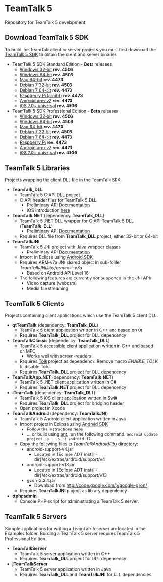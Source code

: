 # TeamTalk 5

Repository for TeamTalk 5 development.

## Download TeamTalk 5 SDK

To build the TeamTalk client or server projects you must first download the
[TeamTalk 5 SDK](http://www.bearware.dk/?page_id=393) to obtain the client and server binaries.

* TeamTalk 5 SDK Standard Edition - **Beta** releases
  * [Windows 32-bit](http://bearware.dk/test/TeamTalk5SDK/v5.1.3.4506/tt5sdk_v5.1.3.4506_win32.zip) **rev. 4506**
  * [Windows 64-bit](http://bearware.dk/test/TeamTalk5SDK/v5.1.3.4506/tt5sdk_v5.1.3.4506_win64.zip) **rev. 4506**
  * [Mac 64-bit](http://bearware.dk/teamtalksdk/v5.1c/tt5sdk_v5.1c_macos_x86_64.tar.gz) **rev. 4473**
  * [Debian 7 32-bit](http://bearware.dk/test/TeamTalk5SDK/v5.1.3.4506/tt5sdk_v5.1.3.4506_debian7_i386.tar.gz) **rev. 4506**
  * [Debian 7 64-bit](http://bearware.dk/teamtalksdk/v5.1c/tt5sdk_v5.1c_debian7_x86_64.tar.gz) **rev. 4473**
  * [Raspberry Pi (armhf)](http://bearware.dk/teamtalksdk/v5.1c/tt5sdk_v5.1c_raspbian_armhf.tar.gz) **rev. 4473**
  * [Android arm-v7](http://bearware.dk/teamtalksdk/v5.1c/tt5sdk_v5.1c_android_armv7a.tar.gz)  **rev. 4473**
  * [iOS 7.0+ universal](http://bearware.dk/test/TeamTalk5SDK/v5.1.3.4506/tt5sdk_v5.1.3.4506_ios_universal.tar.gz)  **rev. 4506**
* TeamTalk 5 SDK Professional Edition - **Beta** releases
  * [Windows 32-bit](http://bearware.dk/test/TeamTalk5SDK/v5.1.3.4506/tt5prosdk_v5.1.3.4506_win32.zip)  **rev. 4506**
  * [Windows 64-bit](http://bearware.dk/test/TeamTalk5SDK/v5.1.3.4506/tt5prosdk_v5.1.3.4506_win64.zip)  **rev. 4506**
  * [Mac 64-bit](http://bearware.dk/teamtalksdk/v5.1c/tt5prosdk_v5.1c_macos_x86_64.tar.gz) **rev. 4473**
  * [Debian 7 32-bit](http://bearware.dk/test/TeamTalk5SDK/v5.1.3.4506/tt5prosdk_v5.1.3.4506_debian7_i386.tar.gz) **rev. 4506**
  * [Debian 7 64-bit](http://bearware.dk/teamtalksdk/v5.1c/tt5prosdk_v5.1c_debian7_x86_64.tar.gz) **rev. 4473**
  * [Raspberry Pi](http://bearware.dk/teamtalksdk/v5.1c/tt5prosdk_v5.1c_raspbian_armhf.tar.gz) **rev. 4473**
  * [Android arm-v7](http://bearware.dk/teamtalksdk/v5.1c/tt5prosdk_v5.1c_android_armv7a.tar.gz)  **rev. 4473**
  * [iOS 7.0+ universal](http://bearware.dk/test/TeamTalk5SDK/v5.1.3.4506/tt5prosdk_v5.1.3.4506_ios_universal.tar.gz)  **rev. 4506**

## TeamTalk 5 Libraries
Projects wrapping the client DLL file in the TeamTalk SDK.
* **TeamTalk_DLL**
  * TeamTalk 5 C-API DLL project 
  * C-API header files for TeamTalk 5 DLL
    * Preliminary API [Documentation](http://bearware.dk/test/TeamTalk5SDK/v5.1.3.4506/docs/C-API/)
    * iOS introduction [here](http://bearware.dk/test/TeamTalk5SDK/v5.1.3.4506/docs/C-API/ttlib.html#ttdllios)
* **TeamTalk.NET** (dependency: **TeamTalk_DLL**)
  * TeamTalk 5 .NET DLL wrapper for C-API TeamTalk 5 DLL (**TeamTalk_DLL**)
    * Preliminary API [Documentation](http://bearware.dk/test/TeamTalk5SDK/v5.1.3.4506/docs/NET/)
  * Requires DLL file from **TeamTalk_DLL** project, either 32-bit or 64-bit
* **TeamTalkJNI**
  * TeamTalk 5 JNI project with Java wrapper classes
    * Preliminary API [Documentation](http://bearware.dk/test/TeamTalk5SDK/v5.1.3.4506/docs/Java/)
  * Import in Eclipse using [Android SDK](http://developer.android.com/sdk/index.html)
  * Requires ARM-v7a JNI shared object in sub-folder *TeamTalkJNI/libs/armeabi-v7a*
    * Based on Android API Level 16
  * The following features are currently *not* supported in the JNI API:
    * Video capture (webcam)
    * Media file streaming

## TeamTalk 5 Clients
Projects containing client applications which use the TeamTalk 5 client DLL.
* **qtTeamTalk** (dependency: **TeamTalk_DLL**)
  * TeamTalk 5 client application written in C++ and based on [Qt](http://www.qt.io)
  * Requires **TeamTalk_DLL** project for DLL dependency
* **TeamTalkClassic** (dependency: **TeamTalk_DLL**)
  * TeamTalk 5 accessible client application written in C++ and based on MFC
    * Works well with screen-readers
  * Requires [Tolk](https://github.com/dkager/tolk) project as dependency. Remove macro *ENABLE_TOLK* to disable Tolk.
  * Requires **TeamTalk_DLL** project for DLL dependency
* **TeamTalkApp.NET** (dependency: **TeamTalk.NET**)
  * TeamTalk 5 .NET client application written in C#
  * Requires **TeamTalk.NET** project for DLL dependency
* **iTeamTalk** (dependency: **TeamTalk_DLL**)
  * TeamTalk 5 iOS client application written in Swift
  * Requires **TeamTalk_DLL** project for bridging header
  * Open project in Xcode
* **TeamTalkAndroid** (dependency: **TeamTalkJNI**)
  * TeamTalk 5 Android client application written in Java
  * Import project in Eclipse using [Android SDK](http://developer.android.com/sdk/index.html)
    * Follow the instructions [here](http://www.bearware.dk/teamtalksdk/v5.1b/docs/Java/examples.html#teamtalkandroid)
    * ... or build using [ant](http://ant.apache.org), run the following command: ```android update project -p . -s -t android-17```
  * Copy the following files to *TeamTalkAndroid/libs* directory:
    * android-support-v4.jar
      * Located in {Eclipse ADT install-dir}/sdk/extras/android/support/v4
    * android-support-v13.jar
      * Located in {Eclipse ADT install-dir}/sdk/extras/android/support/v13
    * gson-2.2.4.jar
      * Download from http://code.google.com/p/google-gson/
  * Requires **TeamTalkJNI** project as library dependency
* **ttphpadmin**
  * Console PHP-script for administrating a TeamTalk 5 server.

## TeamTalk 5 Servers
Sample applications for writing a TeamTalk 5 server are located in the Examples folder. Building a TeamTalk 5 server requires TeamTalk 5 Professional Edition.
* **TeamTalkServer**
  * TeamTalk 5 server application written in C++
  * Requires **TeamTalk_DLL** project for DLL dependency
* **jTeamTalkServer**
  * TeamTalk 5 server application written in Java
  * Requires **TeamTalk_DLL** and **TeamTalkJNI** for DLL dependencies
